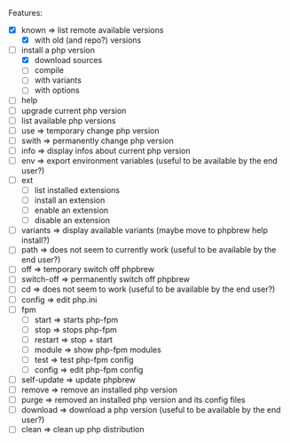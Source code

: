 Features:

* [x] known => list remote available versions
  * [x] with old (and repo?) versions
* [ ] install a php version
  * [x] download sources
  * [ ] compile
  * [ ] with variants
  * [ ] with options
* [ ] help
* [ ] upgrade current php version
* [ ] list available php versions
* [ ] use => temporary change php version
* [ ] swith => permanently change php version
* [ ] info => display infos about current php version
* [ ] env => export environment variables (useful to be available by the
  end user?)
* [ ] ext
  * [ ] list installed extensions
  * [ ] install an extension
  * [ ] enable an extension
  * [ ] disable an extension
* [ ] variants => display available variants (maybe move to phpbrew help
  install?)
* [ ] path => does not seem to currently work (useful to be available by the end
  user?)
* [ ] off => temporary switch off phpbrew
* [ ] switch-off => permanently switch off phpbrew
* [ ] cd => does not seem to work (useful to be available by the end
  user?)
* [ ] config => edit php.ini
* [ ] fpm
  * [ ] start => starts php-fpm
  * [ ] stop => stops php-fpm
  * [ ] restart => stop + start
  * [ ] module => show php-fpm modules
  * [ ] test => test php-fpm config
  * [ ] config => edit php-fpm config
* [ ] self-update => update phpbrew
* [ ] remove => remove an installed php version
* [ ] purge => removed an installed php version and its config files
* [ ] download => download a php version (useful to be available by the
  end user?)
* [ ] clean => clean up php distribution
